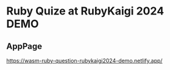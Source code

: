 # Ruby Quize at RubyKaigi 2024 DEMO

## AppPage

https://wasm-ruby-question-rubykaigi2024-demo.netlify.app/
